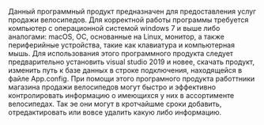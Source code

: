 Данный программный продукт предназначен для предоставления услуг продажи велосипедов. Для корректной работы программы требуется компьютер с операционной системой windows 7 и выше либо аналогами: macOS, ОС, основанные на Linux, монитор, а также периферийные устройства, такие как клавиатура и компьютерная мышь. Для использования этого программного продукта следует предварительно установить visual studio 2019 и новее, скачать продукт, изменить путь к базе данных в строке подключения, находящейся в файле App.config.
При помощи этого програмного продукта работтники магазина продажи велосипедов могут быстро и эффективно контролировать информацию о имеющихся у них в ассортименте велосипедах. Так эе они могут в кротчайшме сроки добавить, отредактировать или вовсе удалить какую либо информацию.
